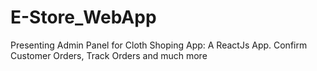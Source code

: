 # E-Store_WebApp

Presenting Admin Panel for Cloth Shoping App: A ReactJs App. Confirm Customer Orders, Track Orders and much more
